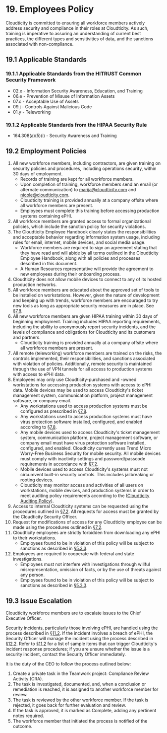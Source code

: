 # 19. Employees Policy

Cloudticity is committed to ensuring all workforce members actively address security and compliance in their roles at Cloudticity. As such, training is imperative to assuring an understanding of current best practices, the different types and sensitivities of data, and the sanctions associated with non-compliance.

## 19.1 Applicable Standards

### 19.1.1 Applicable Standards from the HITRUST Common Security Framework

* 02.e - Information Security Awareness, Education, and Training
* 06.e - Prevention of Misuse of Information Assets
* 07.c - Acceptable Use of Assets
* 09.j - Controls Against Malicious Code
* 01.y - Teleworking

### 19.1.2 Applicable Standards from the HIPAA Security Rule

* 164.308(a)(5)(i) - Security Awareness and Training

## 19.2 Employment Policies

1. All new workforce members, including contractors, are given training on security policies and procedures, including operations security, within 30 days of employment.
   * Records of training are kept for all workforce members.
   * Upon completion of training, workforce members send an email (or alternate communication) to marija@cloudticity.com and nicole@cloudticity.com.
   * Cloudticity training is provided annually at a company offsite where all workforce members are present.
   * Employees must complete this training before accessing production systems containing ePHI.
2. All workforce members are granted access to formal organizational policies, which include the sanction policy for security violations.
3. The Cloudticity Employee Handbook clearly states the responsibilities and acceptable behavior regarding information system usage, including rules for email, internet, mobile devices, and social media usage.
   * Workforce members are required to sign an agreement stating that they have read and will abide by all terms outlined in the Cloudticity Employee Handbook, along with all policies and processes described in this document.
   * A Human Resources representative will provide the agreement to new employees during their onboarding process.
4. Cloudticity does not allow mobile devices to connect to any of its hosted production networks.
5. All workforce members are educated about the approved set of tools to be installed on workstations. However, given the nature of development and keeping up with trends, workforce members are encouraged to try new tools as long as appropriate security measures are in place. See [§7.8](07-systems_access_policy.md#78-employee-workstation-use).
6. All new workforce members are given HIPAA training within 30 days of beginning employment. Training includes HIPAA reporting requirements, including the ability to anonymously report security incidents, and the levels of compliance and obligations for Cloudticity and its customers and partners.
   * Cloudticity training is provided annually at a company offsite where all workforce members are present.
7. All remote (teleworking) workforce members are trained on the risks, the controls implemented, their responsibilities, and sanctions associated with violation of policies. Additionally, remote security is maintained through the use of VPN tunnels for all access to production systems with access to ePHI data.
8. Employees may only use Cloudticity-purchased and -owned workstations for accessing production systems with access to ePHI data. Mobile devices may be used to access Cloudticity's ticket management system, communication platform, project management software, or company email.
   * Any workstations used to access production systems must be configured as prescribed in [§7.8](07-systems_access_policy.md#78-employee-workstation-use).
   * Any workstations used to access production systems must have virus protection software installed, configured, and enabled according to [§7.8](07-systems_access_policy.md#78-employee-workstation-use).
   * Any mobile devices used to access Cloudticity's ticket management system, communication platform, project management software, or company email must have virus protection software installed, configured, and enabled. Cloudticity currently uses Trend Micro Worry-Free Business Security for mobile security. All mobile devices must comply with inactivity settings and password/passcode requirements in accordance with [§7.2](07-systems_access_policy.md#72-access-establishment-and-modification).
   * Mobile devices used to access Cloudticity's systems must not circumvent built-in security controls. This includes jailbreaking or rooting devices.
   * Cloudticity may monitor access and activities of all users on workstations, mobile devices, and production systems in order to meet auditing policy requirements according to the ([Cloudticity Auditing Policy](08-auditing_policy.md)).
10. Access to internal Cloudticity systems can be requested using the procedures outlined in [§7.2](07-systems_access_policy.md#72-access-establishment-and-modification). All requests for access must be granted by the Cloudticity Security Officer.
11. Request for modifications of access for any Cloudticity employee can be made using the procedures outlined in [§7.2](07-systems_access_policy.md#72-access-establishment-and-modification).
12. Cloudticity employees are strictly forbidden from downloading any ePHI to their workstations.
    * Employees found to be in violation of this policy will be subject to sanctions as described in [§5.3.3](05-roles_policy.md#533-sanctions-of-workforce-responsibilities).
13. Employees are required to cooperate with federal and state investigations.
    * Employees must not interfere with investigations through willful misrepresentation, omission of facts, or by the use of threats against any person.
    * Employees found to be in violation of this policy will be subject to sanctions as described in [§5.3.3](05-roles_policy.md#533-sanctions-of-workforce-responsibilities).

## 19.3 Issue Escalation

Cloudticity workforce members are to escalate issues to the Chief Executive Officer.

Security incidents, particularly those involving ePHI, are handled using the process described in [§11.2](11-incident_response_policy.md#112-incident-management-policies). If the incident involves a breach of ePHI, the Security Officer will manage the incident using the process described in [§12.2](12-breach_policy.md#122-cloudticity-breach-policy). Refer to [§11.2](11-incident_response_policy.md#112-incident-management-policies) for a list of sample items that can trigger Cloudticity's incident response procedures; if you are unsure whether the issue is a security incident, contact the Security Officer immediately.

It is the duty of the CEO to follow the process outlined below:

1. Create a private task in the Teamwork project: Compliance Review Activity (CRA).
2. The task is investigated, documented, and, when a conclusion or remediation is reached, it is assigned to another workforce member for review.
3. The task is reviewed by the other workforce member. If the task is rejected, it goes back for further evaluation and review.
4. If the task is approved, it is marked as Complete, adding any pertinent notes required.
5. The workforce member that initiated the process is notified of the outcome.
